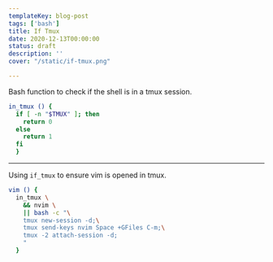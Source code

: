 ```yaml
---
templateKey: blog-post
tags: ['bash']
title: If Tmux
date: 2020-12-13T00:00:00
status: draft
description: ''
cover: "/static/if-tmux.png"

---
```



Bash function to check if the shell is in a tmux session.

``` bash
in_tmux () {
  if [ -n "$TMUX" ]; then
    return 0
  else
    return 1
  fi
  }
```

---

Using `if_tmux` to ensure vim is opened in tmux.

``` bash
vim () { 
  in_tmux \
    && nvim \
    || bash -c "\
    tmux new-session -d;\
    tmux send-keys nvim Space +GFiles C-m;\
    tmux -2 attach-session -d;
    "
  }
```
